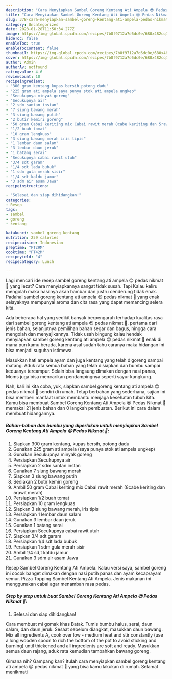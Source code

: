 ```yaml
---
description: "Cara Menyiapkan Sambel Goreng Kentang Ati Ampela 😍 Pedas Nikmat 🤤 yang Enak"
title: "Cara Menyiapkan Sambel Goreng Kentang Ati Ampela 😍 Pedas Nikmat 🤤 yang Enak"
slug: 378-cara-menyiapkan-sambel-goreng-kentang-ati-ampela-pedas-nikmat-yang-enak
category: Uncategorized
date: 2023-01-28T11:50:34.277Z
image: https://img-global.cpcdn.com/recipes/7b8f9712a7d6dc0e/680x482cq70/sambel-goreng-kentang-ati-ampela-pedas-nikmat-foto-resep-utama.jpg
hideToc: false
enableToc: true
enableTocContent: false
thumbnail: https://img-global.cpcdn.com/recipes/7b8f9712a7d6dc0e/680x482cq70/sambel-goreng-kentang-ati-ampela-pedas-nikmat-foto-resep-utama.jpg
cover: https://img-global.cpcdn.com/recipes/7b8f9712a7d6dc0e/680x482cq70/sambel-goreng-kentang-ati-ampela-pedas-nikmat-foto-resep-utama.jpg
author: Admin
authorAv: notfound
ratingvalue: 4.6
reviewcount: 10
recipeingredient:
- "300 gram kentang kupas bersih potong dadu"
- "225 gram ati ampela saya punya stok ati ampela ungkep"
- "Secukupnya minyak goreng"
- "Secukupnya air"
- "2 sdm santan instan"
- "7 siung bawang merah"
- "3 siung bawang putih"
- "2 butir kemiri goreng"
- "50 gram Cabai keriting mix Cabai rawit merah 8cabe keriting dan 5rawit merah"
- "1/2 buah tomat"
- "10 gram lengkuas"
- "3 siung bawang merah iris tipis"
- "1 lembar daun salam"
- "3 lembar daun jeruk"
- "1 batang serai"
- "Secukupnya cabai rawit utuh"
- "3/4 sdt garam"
- "1/4 sdt lada bubuk"
- "1 sdm gula merah sisir"
- "1/4 sdt kaldu jamur"
- "3 sdm air asam Jawa"
recipeinstructions:

- "Selesai dan siap dihidangkan!"
categories:
- Resep
tags:
- sambel
- goreng
- kentang

katakunci: sambel goreng kentang 
nutrition: 259 calories
recipecuisine: Indonesian
preptime: "PT29M"
cooktime: "PT42M"
recipeyield: "4"
recipecategory: Lunch

---
```



Lagi mencari ide resep sambel goreng kentang ati ampela 😍 pedas nikmat 🤤 yang lezat? Cara menyiapkannya sangat tidak susah. Tapi Kalau keliru mengolah maka hasilnya akan hambar dan justru cenderung tidak enak. Padahal sambel goreng kentang ati ampela 😍 pedas nikmat 🤤 yang enak selayaknya mempunyai aroma dan cita rasa yang dapat memancing selera kita.


Ada beberapa hal yang sedikit banyak berpengaruh terhadap kualitas rasa dari sambel goreng kentang ati ampela 😍 pedas nikmat 🤤, pertama dari jenis bahan, selanjutnya pemilihan bahan segar dan bagus, hingga cara mengolah dan menyajikannya. Tidak usah bingung kalau hendak menyiapkan sambel goreng kentang ati ampela 😍 pedas nikmat 🤤 enak di mana pun kamu berada, karena asal sudah tahu caranya maka hidangan ini bisa menjadi suguhan istimewa.

Masukkan hati ampela ayam dan juga kentang yang telah digoreng sampai matang. Aduk rata semua bahan yang telah disiapkan dan bumbu sampai keduanya tercampur. Selain bisa langsung dimakan dengan nasi panas, Moms juga bisa mencarikan pendampingnya seperti sayur kangkung.


Nah, kali ini kita coba, yuk, siapkan sambel goreng kentang ati ampela 😍 pedas nikmat 🤤 sendiri di rumah. Tetap berbahan yang sederhana, sajian ini bisa memberi manfaat untuk membantu menjaga kesehatan tubuh kita. Kamu bisa membuat Sambel Goreng Kentang Ati Ampela 😍 Pedas Nikmat 🤤 memakai 21 jenis bahan dan 0 langkah pembuatan. Berikut ini cara dalam membuat hidangannya.

<!--inarticleads1-->

##### Bahan-bahan dan bumbu yang diperlukan untuk menyiapkan Sambel Goreng Kentang Ati Ampela 😍 Pedas Nikmat 🤤:

1. Siapkan 300 gram kentang, kupas bersih, potong dadu
1. Gunakan 225 gram ati ampela (saya punya stok ati ampela ungkep)
1. Gunakan Secukupnya minyak goreng
1. Persiapkan Secukupnya air
1. Persiapkan 2 sdm santan instan
1. Gunakan 7 siung bawang merah
1. Siapkan 3 siung bawang putih
1. Sediakan 2 butir kemiri goreng
1. Ambil 50 gram Cabai keriting mix Cabai rawit merah (8cabe keriting dan 5rawit merah)
1. Persiapkan 1/2 buah tomat
1. Persiapkan 10 gram lengkuas
1. Siapkan 3 siung bawang merah, iris tipis
1. Persiapkan 1 lembar daun salam
1. Gunakan 3 lembar daun jeruk
1. Gunakan 1 batang serai
1. Persiapkan Secukupnya cabai rawit utuh
1. Siapkan 3/4 sdt garam
1. Persiapkan 1/4 sdt lada bubuk
1. Persiapkan 1 sdm gula merah sisir
1. Ambil 1/4 sd,t kaldu jamur
1. Gunakan 3 sdm air asam Jawa


Resep Sambel Goreng Kentang Ati Ampela. Kalau versi saya, sambel goreng ini cocok banget dimakan dengan nasi putih panas dan ayam kecap/ayam semur. Pizza Topping Sambel Kentang Ati Ampela. Jenis makanan ini menggunakan cabai agar menambah rasa pedas. 

<!--inarticleads2-->

##### Step by step untuk buat Sambel Goreng Kentang Ati Ampela 😍 Pedas Nikmat 🤤:


1. Selesai dan siap dihidangkan!

Cara membuat mi gomak khas Batak. Tumis bumbu halus, serai, daun salam, dan daun jeruk. Sesaat sebelum diangkat, masukkan daun bawang. Mix all ingredients A, cook over low - medium heat and stir constantly (use a long wooden spoon to rich the bottom of the pot to avoid sticking and burning) until thickened and all ingredients are soft and ready. Masukkan semua daun rajang, aduk rata kemudian tambahkan bawang goreng. 

Gimana nih? Gampang kan? Itulah cara menyiapkan sambel goreng kentang ati ampela 😍 pedas nikmat 🤤 yang bisa kamu lakukan di rumah. Selamat menikmati
